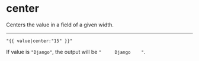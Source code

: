 # center

Centers the value in a field of a given width.

---

```htmldjango
"{{ value|center:"15" }}"
```

If value is `"Django"`, the output will be `"     Django    "`.
